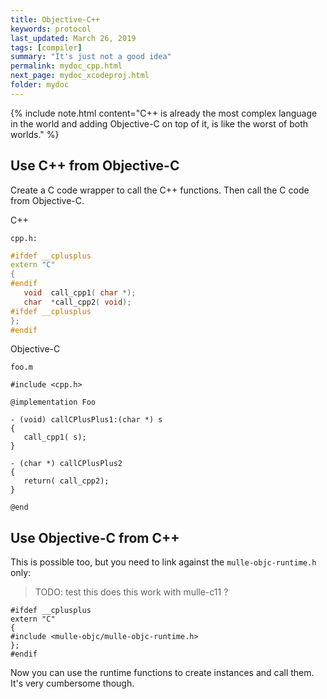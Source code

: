 ```yaml
---
title: Objective-C++
keywords: protocol
last_updated: March 26, 2019
tags: [compiler]
summary: "It's just not a good idea"
permalink: mydoc_cpp.html
next_page: mydoc_xcodeproj.html
folder: mydoc
---
```


{% include note.html content="C++ is already the most complex language in the
world and adding Objective-C on top of it, is like the worst of both worlds." %}


## Use C++ from Objective-C

Create a C code wrapper to call the C++ functions. Then call the C code from
Objective-C.


C++

`cpp.h:`

``` c++
#ifdef __cplusplus
extern "C"
{
#endif
   void  call_cpp1( char *);
   char  *call_cpp2( void);
#ifdef __cplusplus
};
#endif
```

Objective-C



`foo.m`

``` objc
#include <cpp.h>

@implementation Foo

- (void) callCPlusPlus1:(char *) s
{
   call_cpp1( s);
}

- (char *) callCPlusPlus2
{
   return( call_cpp2);
}

@end
```

## Use Objective-C from C++

This is possible too, but you need to link against the `mulle-objc-runtime.h`
only:


> TODO: test this does this work with mulle-c11 ?

``` objc
#ifdef __cplusplus
extern "C"
{
#include <mulle-objc/mulle-objc-runtime.h>
};
#endif
```

Now you can use the runtime functions to create instances and call them.
It's very cumbersome though.





